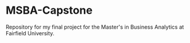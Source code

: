 # MSBA-Capstone
Repository for my final project for the Master's in Business Analytics at Fairfield University.
